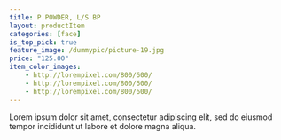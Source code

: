```yaml
---
title: P.POWDER, L/S BP
layout: productItem
categories: [face]
is_top_pick: true
feature_image: /dummypic/picture-19.jpg
price: "125.00"
item_color_images:
    - http://lorempixel.com/800/600/
    - http://lorempixel.com/800/600/
    - http://lorempixel.com/800/600/
---
```


Lorem ipsum dolor sit amet, consectetur adipiscing elit, sed do eiusmod tempor incididunt ut labore et dolore magna aliqua.
